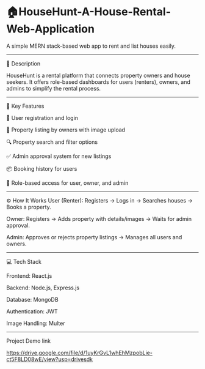 # 🏠HouseHunt-A-House-Rental-Web-Application
A simple MERN stack-based web app to rent and list houses easily.
____________________________________________________________________________________________________________________________________________________________________________
📌 Description

HouseHunt is a rental platform that connects property owners and house seekers. It offers role-based dashboards for users (renters), owners, and admins to simplify the rental process.
____________________________________________________________________________________________________________________________________________________________________________
🚀 Key Features

👤 User registration and login

🏡 Property listing by owners with image upload

🔍 Property search and filter options

✅ Admin approval system for new listings

📦 Booking history for users

🔐 Role-based access for user, owner, and admin
____________________________________________________________________________________________________________________________________________________________________________
⚙️ How It Works
User (Renter): Registers → Logs in → Searches houses → Books a property.

Owner: Registers → Adds property with details/images → Waits for admin approval.

Admin: Approves or rejects property listings → Manages all users and owners.
____________________________________________________________________________________________________________________________________________________________________________
💻 Tech Stack

Frontend: React.js

Backend: Node.js, Express.js

Database: MongoDB

Authentication: JWT

Image Handling: Multer
____________________________________________________________________________________________________________________________________________________________________________
Project Demo link

https://drive.google.com/file/d/1uyKrGvL1whEhMzpobLie-ct5F8LD08wE/view?usp=drivesdk
